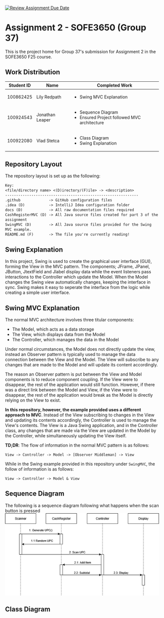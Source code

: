 <br>

[![Review Assignment Due Date](https://classroom.github.com/assets/deadline-readme-button-22041afd0340ce965d47ae6ef1cefeee28c7c493a6346c4f15d667ab976d596c.svg)](https://classroom.github.com/a/57HVEcop)

# Assignment 2 - SOFE3650 (Group 37)
This is the project home for Group 37's submission for Assignment 2 in the SOFE3650 F25 course.

## Work Distribution
| Student ID | Name | Completed Work                          |
|:----------:| ---- |-----------------------------------------|
| 100862425  | Lily Redpath | <ul><li>Swing MVC Explanation</li></ul> |
| 100924543  | Jonathan Leaper | <ul><li>Sequence Diagram</li><li>Ensured Project followed MVC architecture</li></ul> |
| 100922080  | Vlad Stetca |<ul><li>Class Diagram</li><li>Swing Explanation</li></ul>                        |

## Repository Layout
The repository layout is set up as the following:
```text
Key:
<file/directory name> <(D)irectory/(F)ile> -> <description>
-------------------------------------------------------------
.github             -> GitHub configuration files
.idea (D)           -> IntelliJ Idea configuration folder
docs (D)            -> All raw documentation files required
CashRegisterMVC (D) -> All Java source files created for part 3 of the assignment
SwingMVC (D)        -> All Java source files provided for the Swing MVC example.
README.md (F)       -> The file you're currently reading!
```

## Swing Explanation
In this project, Swing is used to create the graphical user interface (GUI), forming the View in the MVC pattern. The components; JFrame, JPanel, JButton, JtextField and Jlabel display data while the event listeners pass interactions to the Controller which update the Model. When the Model changes the Swing view automatically changes, keeping the interface in sync. Swing makes it easy to seperate the interface from the logic while creating a simple user interface. 
 
## Swing MVC Explanation
The normal MVC architecture involves three titular components:

- The Model, which acts as a data storage
- The View, which displays data from the Model
- The Controller, which manages the data in the Model

Under normal circumstances, the Model does not directly update the view, instead an Observer pattern is
typically used to manage the data connection between the View and the Model. The View will subscribe to any changes
that are made to the Model and will update its content accordingly.

The reason an Observer pattern is put between the View and Model components is to reduce component coupling. If the View
were to disappear, the rest of the application would still function. However, if there was a direct link between the
Model and View, if the View were to disappear, the rest of the application would break as the Model is directly relying
on the View to exist.

**In this repository, however, the example provided uses a different approach to MVC**. Instead of the View subscribing
to changes in the View and updating its contents accordingly, the Controller is used to manage the View's contents.
The View is a Java Swing application, and in the Controller class, any changes that are made via the View are updated in
the Model by the Controller, while simultaneously updating the View itself.

**TD;DR**: The flow of information in the normal MVC pattern is as follows:
```
View -> Controller -> Model -> [Observer Middleman] -> View
```
While in the Swing example provided in this repository under `SwingMVC`, the follow of information is as follows:
```
View -> Controller -> Model & View
```
## Sequence Diagram
The following is a sequence diagram following what happens when the scan button is pressed
<img src="/assignment2sequencediagram.png"></img>
## Class Diagram


